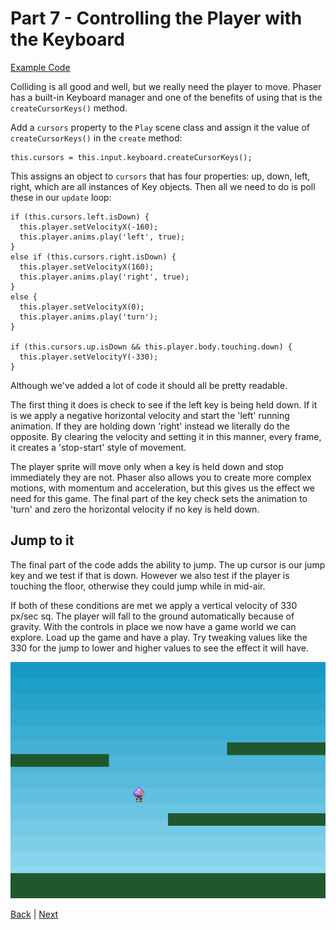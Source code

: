 # Part 7 - Controlling the Player with the Keyboard

[Example Code](example-code/part-7.js)

Colliding is all good and well, but we really need the player to move. Phaser has a built-in Keyboard manager and one of the benefits of using that is the `createCursorKeys()` method.

Add a `cursors` property to the `Play` scene class and assign it the value of `createCursorKeys()` in the `create` method:

```
this.cursors = this.input.keyboard.createCursorKeys();
```

This assigns an object to `cursors` that has four properties: up, down, left, right, which are all instances of Key objects. Then all we need to do is poll these in our `update` loop:

```
if (this.cursors.left.isDown) {
  this.player.setVelocityX(-160);
  this.player.anims.play('left', true);
}
else if (this.cursors.right.isDown) {
  this.player.setVelocityX(160);
  this.player.anims.play('right', true);
}
else {
  this.player.setVelocityX(0);
  this.player.anims.play('turn');
}

if (this.cursors.up.isDown && this.player.body.touching.down) {
  this.player.setVelocityY(-330);
}
```

Although we've added a lot of code it should all be pretty readable.

The first thing it does is check to see if the left key is being held down. If it is we apply a negative horizontal velocity and start the 'left' running animation. If they are holding down 'right' instead we literally do the opposite. By clearing the velocity and setting it in this manner, every frame, it creates a 'stop-start' style of movement.

The player sprite will move only when a key is held down and stop immediately they are not. Phaser also allows you to create more complex motions, with momentum and acceleration, but this gives us the effect we need for this game. The final part of the key check sets the animation to 'turn' and zero the horizontal velocity if no key is held down.

## Jump to it

The final part of the code adds the ability to jump. The up cursor is our jump key and we test if that is down. However we also test if the player is touching the floor, otherwise they could jump while in mid-air.

If both of these conditions are met we apply a vertical velocity of 330 px/sec sq. The player will fall to the ground automatically because of gravity. With the controls in place we now have a game world we can explore. Load up the game and have a play. Try tweaking values like the 330 for the jump to lower and higher values to see the effect it will have.

![](images/part7.png)

[Back](part-6.md) | [Next](part-8.md)